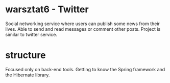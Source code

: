 # warsztat6 - Twitter

Social networking service where users can publish some news from their lives. Able to send and read messages or comment other posts. Project is similar to twitter service.

# structure

Focused only on back-end tools. Getting to know the Spring framework and the Hibernate library.
